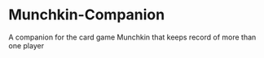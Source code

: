 # Munchkin-Companion
A companion for the card game Munchkin that keeps record of more than one player
